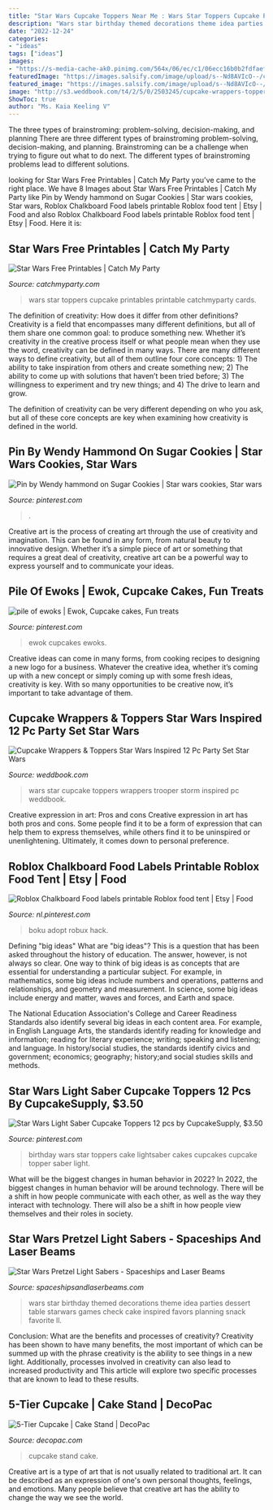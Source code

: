 ```yaml
---
title: "Star Wars Cupcake Toppers Near Me : Wars Star Toppers Cupcake Printables Printable Catchmyparty Cards"
description: "Wars star birthday themed decorations theme idea parties dessert table starwars games check cake inspired favors planning snack favorite ll"
date: "2022-12-24"
categories:
- "ideas"
tags: ["ideas"]
images:
- "https://s-media-cache-ak0.pinimg.com/564x/06/ec/c1/06ecc16b0b2fdfaef7e255cdfa023492.jpg"
featuredImage: "https://images.salsify.com/image/upload/s--Nd8AVIcO--/cs_srgb/con6rfjvfdpwwpgn5wlw.jpg"
featured_image: "https://images.salsify.com/image/upload/s--Nd8AVIcO--/cs_srgb/con6rfjvfdpwwpgn5wlw.jpg"
image: "http://s3.weddbook.com/t4/2/5/0/2503245/cupcake-wrappers-toppers-star-wars-inspired-12-pc-party-set-star-wars-cupcake-wrappers-and-storm-trooper-cupcake-toppers-star-wars-party.jpg"
ShowToc: true
author: "Ms. Kaia Keeling V"
---
```



The three types of brainstroming: problem-solving, decision-making, and planning
There are three different types of brainstroming problem-solving, decision-making, and planning. Brainstroming can be a challenge when trying to figure out what to do next. The different types of brainstroming problems lead to different solutions.

	

		
looking for Star Wars Free Printables | Catch My Party you've came to the right place. We have 8 Images about Star Wars Free Printables | Catch My Party like Pin by Wendy hammond on Sugar Cookies | Star wars cookies, Star wars, Roblox Chalkboard Food labels printable Roblox food tent | Etsy | Food and also Roblox Chalkboard Food labels printable Roblox food tent | Etsy | Food. Here it is:
		
    
## Star Wars Free Printables | Catch My Party

<img loading=lazy src="http://blog.catchmyparty.com/wp-content/uploads/2015/07/Star-Wars-CMP-Cupcake-Toppers.jpg" onerror="this.onerror=null;this.src='https://tse1.mm.bing.net/th?id=OIP.iRRh4SR39LpS_JJRrslkHQHaFp&amp;pid=15.1';" alt="Star Wars Free Printables | Catch My Party">

_Source: catchmyparty.com_

>wars star toppers cupcake printables printable catchmyparty cards. 

	

The definition of creativity: How does it differ from other definitions?
Creativity is a field that encompasses many different definitions, but all of them share one common goal: to produce something new. Whether it’s creativity in the creative process itself or what people mean when they use the word, creativity can be defined in many ways. 
There are many different ways to define creativity, but all of them outline four core concepts: 1) The ability to take inspiration from others and create something new; 2) The ability to come up with solutions that haven’t been tried before; 3) The willingness to experiment and try new things; and 4) The drive to learn and grow. 

The definition of creativity can be very different depending on who you ask, but all of these core concepts are key when examining how creativity is defined in the world.

    
## Pin By Wendy Hammond On Sugar Cookies | Star Wars Cookies, Star Wars

<img loading=lazy src="https://i.pinimg.com/736x/d4/12/65/d412654bc78f5df34147a1c6a546fd6a.jpg" onerror="this.onerror=null;this.src='https://tse1.mm.bing.net/th?id=OIP.IXndfwfDGOSFKuDhWKXBbwHaIq&amp;pid=15.1';" alt="Pin by Wendy hammond on Sugar Cookies | Star wars cookies, Star wars">

_Source: pinterest.com_

>. 

	

Creative art is the process of creating art through the use of creativity and imagination. This can be found in any form, from natural beauty to innovative design. Whether it’s a simple piece of art or something that requires a great deal of creativity, creative art can be a powerful way to express yourself and to communicate your ideas.

    
## Pile Of Ewoks | Ewok, Cupcake Cakes, Fun Treats

<img loading=lazy src="https://i.pinimg.com/originals/e4/ff/e2/e4ffe2b02b31f6fcf139dfc572caa6a9.jpg" onerror="this.onerror=null;this.src='https://tse3.mm.bing.net/th?id=OIP.KPjPDsARa6qELiAMcteJJgHaJ4&amp;pid=15.1';" alt="pile of ewoks | Ewok, Cupcake cakes, Fun treats">

_Source: pinterest.com_

>ewok cupcakes ewoks. 

	

Creative ideas can come in many forms, from cooking recipes to designing a new logo for a business. Whatever the creative idea, whether it’s coming up with a new concept or simply coming up with some fresh ideas, creativity is key. With so many opportunities to be creative now, it’s important to take advantage of them.

    
## Cupcake Wrappers &amp; Toppers Star Wars Inspired 12 Pc Party Set Star Wars

<img loading=lazy src="http://s3.weddbook.com/t4/2/5/0/2503245/cupcake-wrappers-toppers-star-wars-inspired-12-pc-party-set-star-wars-cupcake-wrappers-and-storm-trooper-cupcake-toppers-star-wars-party.jpg" onerror="this.onerror=null;this.src='https://tse3.mm.bing.net/th?id=OIP.qNCdspS-kywEa4yh08c4fwHaJ4&amp;pid=15.1';" alt="Cupcake Wrappers &amp; Toppers Star Wars Inspired 12 Pc Party Set Star Wars">

_Source: weddbook.com_

>wars star cupcake toppers wrappers trooper storm inspired pc weddbook. 

	

Creative expression in art: Pros and cons
Creative expression in art has both pros and cons. Some people find it to be a form of expression that can help them to express themselves, while others find it to be uninspired or unenlightening. Ultimately, it comes down to personal preference.

    
## Roblox Chalkboard Food Labels Printable Roblox Food Tent | Etsy | Food

<img loading=lazy src="https://i.pinimg.com/736x/b2/73/40/b273402bb8142c2462302740ae914eff.jpg" onerror="this.onerror=null;this.src='https://tse4.mm.bing.net/th?id=OIP.Yf2GR-VJ9Zbfq9ZKWV9GHQHaGI&amp;pid=15.1';" alt="Roblox Chalkboard Food labels printable Roblox food tent | Etsy | Food">

_Source: nl.pinterest.com_

>boku adopt robux hack. 

	

Defining "big ideas"
What are "big ideas"? This is a question that has been asked throughout the history of education. The answer, however, is not always so clear.
One way to think of big ideas is as concepts that are essential for understanding a particular subject. For example, in mathematics, some big ideas include numbers and operations, patterns and relationships, and geometry and measurement. In science, some big ideas include energy and matter, waves and forces, and Earth and space.

The National Education Association's College and Career Readiness Standards also identify several big ideas in each content area. For example, in English Language Arts, the standards identify reading for knowledge and information; reading for literary experience; writing; speaking and listening; and language. In history/social studies, the standards identify civics and government; economics; geography; history;and social studies skills and methods.

    
## Star Wars Light Saber Cupcake Toppers 12 Pcs By CupcakeSupply, $3.50

<img loading=lazy src="https://s-media-cache-ak0.pinimg.com/564x/06/ec/c1/06ecc16b0b2fdfaef7e255cdfa023492.jpg" onerror="this.onerror=null;this.src='https://tse2.mm.bing.net/th?id=OIP.FjxRwrZbZW7ZFshrOl-KXgHaJ4&amp;pid=15.1';" alt="Star Wars Light Saber Cupcake Toppers 12 pcs by CupcakeSupply, $3.50">

_Source: pinterest.com_

>birthday wars star toppers cake lightsaber cakes cupcakes cupcake topper saber light. 

	

What will be the biggest changes in human behavior in 2022?
In 2022, the biggest changes in human behavior will be around technology. There will be a shift in how people communicate with each other, as well as the way they interact with technology. There will also be a shift in how people view themselves and their roles in society.

    
## Star Wars Pretzel Light Sabers - Spaceships And Laser Beams

<img loading=lazy src="http://spaceshipsandlaserbeams.com/wp-content/uploads/2016/01/STAR-WARS-BIRTHDAY-PARTY-IDEAS.jpg" onerror="this.onerror=null;this.src='https://tse4.mm.bing.net/th?id=OIP.agy6BO_iaZYk3H3cUNTBXwHaLH&amp;pid=15.1';" alt="Star Wars Pretzel Light Sabers - Spaceships and Laser Beams">

_Source: spaceshipsandlaserbeams.com_

>wars star birthday themed decorations theme idea parties dessert table starwars games check cake inspired favors planning snack favorite ll. 

	

Conclusion: What are the benefits and processes of creativity?
Creativity has been shown to have many benefits, the most important of which can be summed up with the phrase creativity is the ability to see things in a new light. Additionally, processes involved in creativity can also lead to increased productivity and This article will explore two specific processes that are known to lead to these results.

    
## 5-Tier Cupcake | Cake Stand | DecoPac

<img loading=lazy src="https://images.salsify.com/image/upload/s--Nd8AVIcO--/cs_srgb/con6rfjvfdpwwpgn5wlw.jpg" onerror="this.onerror=null;this.src='https://tse4.mm.bing.net/th?id=OIP.XViOw2EDpoyNCmMx9ssVQQHaLB&amp;pid=15.1';" alt="5-Tier Cupcake | Cake Stand | DecoPac">

_Source: decopac.com_

>cupcake stand cake. 

	

Creative art is a type of art that is not usually related to traditional art. It can be described as an expression of one's own personal thoughts, feelings, and emotions. Many people believe that creative art has the ability to change the way we see the world.

